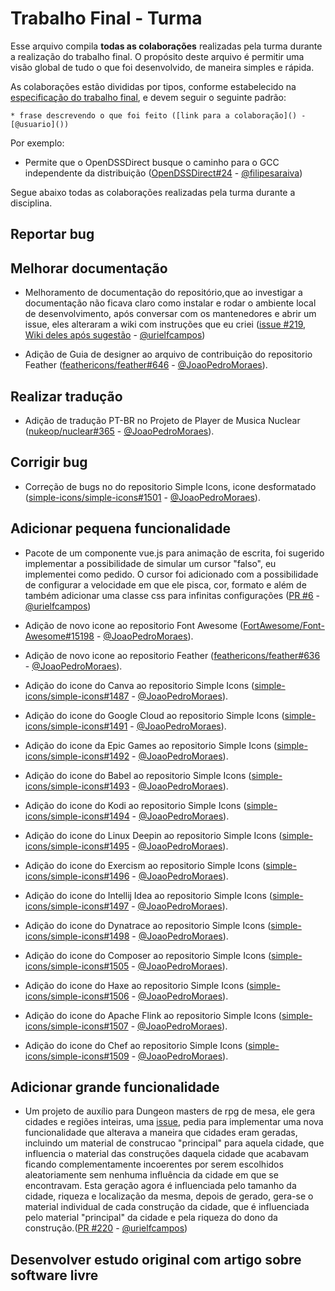 # Trabalho Final - Turma

Esse arquivo compila **todas as colaborações** realizadas pela turma durante a realização do trabalho final.
O propósito deste arquivo é permitir uma visão global de tudo o que foi desenvolvido, de maneira simples e rápida.

As colaborações estão divididas por tipos, conforme estabelecido na [especificação do trabalho final](../trabalho-final.md), e devem seguir o seguinte padrão:

`* frase descrevendo o que foi feito ([link para a colaboração]() - [@usuario]())`

Por exemplo:

- Permite que o OpenDSSDirect busque o caminho para o GCC independente da distribuição ([OpenDSSDirect#24](https://github.com/Muxelmann/OpenDSSDirect.make/pull/24) - [@filipesaraiva](https://github.com/filipesaraiva))

Segue abaixo todas as colaborações realizadas pela turma durante a disciplina.

## Reportar bug

## Melhorar documentação

- Melhoramento de documentação do repositório,que ao investigar a documentação não ficava claro como instalar e rodar o ambiente local de desenvolvimento, após conversar com os mantenedores e abrir um issue, eles alteraram a wiki com instruções que eu criei ([issue #219](https://github.com/ryceg/Eigengrau-s-Essential-Establishment-Generator/issues/219#issuecomment-506033821), [Wiki deles após sugestão](https://github.com/ryceg/Eigengrau-s-Essential-Establishment-Generator/wiki/Compiling-the-Generator) - [@urielfcampos](https://github.com/urielfcampos))

* Adição de Guia de designer ao arquivo de contribuição do repositorio Feather ([feathericons/feather#646](https://github.com/feathericons/feather/pull/646) - [@JoaoPedroMoraes](https://github.com/JoaoPedroMoraes)).

## Realizar tradução

* Adição de tradução PT-BR no Projeto de Player de Musica Nuclear ([nukeop/nuclear#365](https://github.com/nukeop/nuclear/pull/365) - [@JoaoPedroMoraes](https://github.com/JoaoPedroMoraes)).

## Corrigir bug

* Correção de bugs no do repositorio Simple Icons, icone desformatado ([simple-icons/simple-icons#1501](https://github.com/simple-icons/simple-icons/pull/1501) - [@JoaoPedroMoraes](https://github.com/JoaoPedroMoraes)).

## Adicionar pequena funcionalidade

- Pacote de um componente vue.js para animação de escrita, foi sugerido implementar a possibilidade de simular um cursor "falso", eu implementei como pedido. O cursor foi adicionado com a possibilidade de configurar a velocidade em que ele pisca, cor, formato e além de também adicionar uma classe css para infinitas configurações ([PR #6](https://github.com/trickstival/vue-typing/pull/6) - [@urielfcampos](https://github.com/urielfcampos))

* Adição de novo icone ao repositorio Font Awesome ([FortAwesome/Font-Awesome#15198](https://github.com/FortAwesome/Font-Awesome/pull/15198) - [@JoaoPedroMoraes](https://github.com/JoaoPedroMoraes)).

* Adição de novo icone ao repositorio Feather ([feathericons/feather#636](https://github.com/feathericons/feather/pull/636) - [@JoaoPedroMoraes](https://github.com/JoaoPedroMoraes)).

* Adição do icone do Canva ao repositorio Simple Icons ([simple-icons/simple-icons#1487](https://github.com/simple-icons/simple-icons/pull/1487) - [@JoaoPedroMoraes](https://github.com/JoaoPedroMoraes)).

* Adição do icone do Google Cloud ao repositorio Simple Icons ([simple-icons/simple-icons#1491](https://github.com/simple-icons/simple-icons/pull/1491) - [@JoaoPedroMoraes](https://github.com/JoaoPedroMoraes)).

* Adição do icone da Epic Games ao repositorio Simple Icons ([simple-icons/simple-icons#1492](https://github.com/simple-icons/simple-icons/pull/1492) - [@JoaoPedroMoraes](https://github.com/JoaoPedroMoraes)).

* Adição do icone do Babel ao repositorio Simple Icons ([simple-icons/simple-icons#1493](https://github.com/simple-icons/simple-icons/pull/1493) - [@JoaoPedroMoraes](https://github.com/JoaoPedroMoraes)).

* Adição do icone do Kodi ao repositorio Simple Icons ([simple-icons/simple-icons#1494](https://github.com/simple-icons/simple-icons/pull/1494) - [@JoaoPedroMoraes](https://github.com/JoaoPedroMoraes)).

* Adição do icone do Linux Deepin ao repositorio Simple Icons ([simple-icons/simple-icons#1495](https://github.com/simple-icons/simple-icons/pull/1495) - [@JoaoPedroMoraes](https://github.com/JoaoPedroMoraes)).

* Adição do icone do Exercism ao repositorio Simple Icons ([simple-icons/simple-icons#1496](https://github.com/simple-icons/simple-icons/pull/1496) - [@JoaoPedroMoraes](https://github.com/JoaoPedroMoraes)).

* Adição do icone do Intellij Idea ao repositorio Simple Icons ([simple-icons/simple-icons#1497](https://github.com/simple-icons/simple-icons/pull/1497) - [@JoaoPedroMoraes](https://github.com/JoaoPedroMoraes)).

* Adição do icone do Dynatrace ao repositorio Simple Icons ([simple-icons/simple-icons#1498](https://github.com/simple-icons/simple-icons/pull/1498) - [@JoaoPedroMoraes](https://github.com/JoaoPedroMoraes)).

* Adição do icone do Composer ao repositorio Simple Icons ([simple-icons/simple-icons#1505](https://github.com/simple-icons/simple-icons/pull/1505) - [@JoaoPedroMoraes](https://github.com/JoaoPedroMoraes)).

* Adição do icone do Haxe ao repositorio Simple Icons ([simple-icons/simple-icons#1506](https://github.com/simple-icons/simple-icons/pull/1506) - [@JoaoPedroMoraes](https://github.com/JoaoPedroMoraes)).

* Adição do icone do Apache Flink ao repositorio Simple Icons ([simple-icons/simple-icons#1507](https://github.com/simple-icons/simple-icons/pull/1507) - [@JoaoPedroMoraes](https://github.com/JoaoPedroMoraes)).

* Adição do icone do Chef ao repositorio Simple Icons ([simple-icons/simple-icons#1509](https://github.com/simple-icons/simple-icons/pull/1509) - [@JoaoPedroMoraes](https://github.com/JoaoPedroMoraes)).

## Adicionar grande funcionalidade

- Um projeto de auxílio para Dungeon masters de rpg de mesa, ele gera cidades e regiões inteiras, uma [issue](https://github.com/ryceg/Eigengrau-s-Essential-Establishment-Generator/issues/205), pedia para implementar uma nova funcionalidade que alterava a maneira que cidades eram geradas, incluindo um material de construcao "principal" para aquela cidade, que influencia o material das construções daquela cidade que acabavam ficando complementamente incoerentes por serem escolhidos aleatoriamente sem nenhuma influência da cidade em que se encontravam. Esta geração agora é influenciada pelo tamanho da cidade, riqueza e localização da mesma, depois de gerado, gera-se o material individual de cada construção da cidade, que é influenciada pelo material "principal" da cidade e pela riqueza do dono da construção.([PR #220](https://github.com/ryceg/Eigengrau-s-Essential-Establishment-Generator/pull/220) - [@urielfcampos](https://github.com/urielfcampos))



## Desenvolver estudo original com artigo sobre software livre

